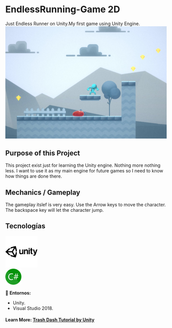 # EndlessRunning-Game 2D

Just Endless Runner on Unity.My first game using Unity Engine.
![image](https://github.com/isratjahan829/EndlessRunning-Game/blob/main/GamePic(2).jpg)

## Purpose of this Project
This project exist just for learning the Unity engine. Nothing more nothing less.
I want to use it as my main engine for future games so I need to know how things
are done there. 

## Mechanics / Gameplay
The gameplay itslef is very easy. Use the Arrow keys to move the character.
The backspace key will let the character jump.


## Tecnologías

<img src="https://raw.githubusercontent.com/github/explore/80688e429a7d4ef2fca1e82350fe8e3517d3494d/topics/unity/unity.png" width="100" height="100" /> 
<br>
<img src="https://raw.githubusercontent.com/github/explore/80688e429a7d4ef2fca1e82350fe8e3517d3494d/topics/csharp/csharp.png" width="50" height="50"  />
 <br> 
 
🧰 **Entornos:**
 * Unity.
 * Visual Studio 2018.

#### Learn More: [Trash Dash Tutorial by Unity](https://learn.unity.com/tutorial/mobile-development-techniques)


